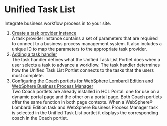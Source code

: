 # Unified Task List


Integrate business workflow process in to your site.

1.  [Create a task provider instance](utl_create_task_provider_inst.md)  
 A task provider instance contains a set of parameters that are required to connect to a business process management system. It also includes a unique ID to map the parameters to the appropriate task provider.
2.  [Adding a task handler](utl_add_task_handler.md)  
The task handler defines what the Unified Task List Portlet does when a user selects a task to advance a workflow. The task handler determines how the Unified Task List Portlet connects to the tasks that the users must complete.
3.  [Configuring the Coach portlets for WebSphere Lombardi Edition and WebSphere Business Process Manager](utl_configuring_websphere_lombardi_edition_coach_portlets.md)  
 Two Coach portlets are already installed in HCL Portal: one for use on a dynamic portal page and the other on a portal page. Both Coach portlets offer the same function in both page contexts. When a WebSphere® Lombardi Edition task and WebSphere Business Process Manager task is selected in the Unified Task List portlet it displays the corresponding coach in the Coach portlet.

